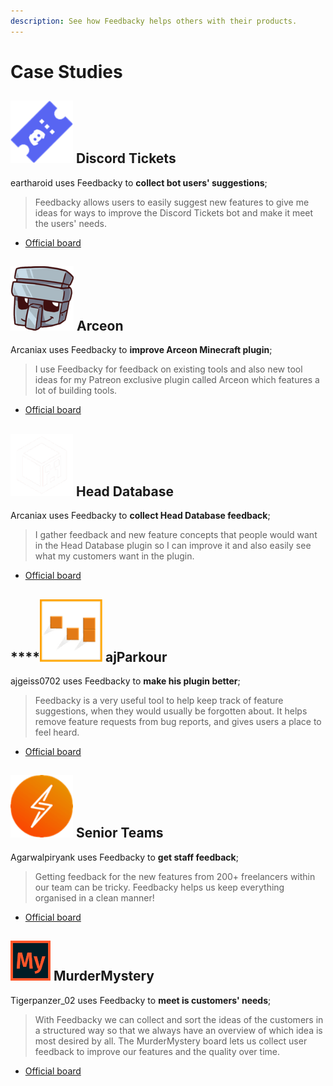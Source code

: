 ```yaml
---
description: See how Feedbacky helps others with their products.
---
```


# Case Studies

## ![](<../.gitbook/assets/image (9).png>) Discord Tickets

eartharoid uses Feedbacky to **collect bot users' suggestions**;

> Feedbacky allows users to easily suggest new features to give me ideas for ways to improve the Discord Tickets bot and make it meet the users' needs.

* [Official board](https://app.feedbacky.net/b/dsctickets)

## ![](<../.gitbook/assets/image (13).png>) Arceon

Arcaniax uses Feedbacky to **improve Arceon Minecraft plugin**;

> I use Feedbacky for feedback on existing tools and also new tool ideas for my Patreon exclusive plugin called Arceon which features a lot of building tools.

* [Official board](https://app.feedbacky.net/b/arceon)

## ![](<../.gitbook/assets/image (21).png>) Head Database

Arcaniax uses Feedbacky to **collect Head Database feedback**;

> I gather feedback and new feature concepts that people would want in the Head Database plugin so I can improve it and also easily see what my customers want in the plugin.

* [Official board](https://app.feedbacky.net/b/HeadDatabase)

## ****![](<../.gitbook/assets/image (3).png>) **ajParkour**

ajgeiss0702 uses Feedbacky to **make his plugin better**;

> Feedbacky is a very useful tool to help keep track of feature suggestions, when they would usually be forgotten about. It helps remove feature requests from bug reports, and gives users a place to feel heard.

* [Official board](https://app.feedbacky.net/b/ajparkour?source=Featured\_Board)

## ![](<../.gitbook/assets/image (20).png>) Senior Teams

Agarwalpiryank uses Feedbacky to **get staff feedback**;

> Getting feedback for the new features from 200+ freelancers within our team can be tricky. Feedbacky helps us keep everything organised in a clean manner!

* [Official board](https://app.feedbacky.net/b/Senior-Team-Freelancer)

## ![](<../.gitbook/assets/image (15).png>) MurderMystery

&#x20;Tigerpanzer\_02 uses Feedbacky to **meet is customers' needs**;

> With Feedbacky we can collect and sort the ideas of the customers in a structured way so that we always have an overview of which idea is most desired by all. The MurderMystery board lets us collect user feedback to improve our features and the quality over time.

* [Official board](https://app.feedbacky.net/b/MurderMystery)
